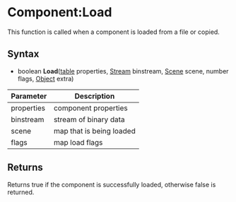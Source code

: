 # Component:Load

This function is called when a component is loaded from a file or copied.

## Syntax

- boolean **Load**([table](https://www.lua.org/manual/5.4/manual.html#6.6) properties, [Stream](Stream.md) binstream, [Scene](Scene.md) scene, number flags, [Object](Object.md) extra)

| Parameter | Description |
|---|---|
| properties | component properties |
| binstream | stream of binary data |
| scene | map that is being loaded |
| flags | map load flags |

## Returns

Returns true if the component is successfully loaded, otherwise false is returned.
